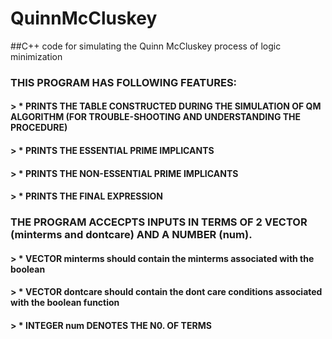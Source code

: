 # QuinnMcCluskey
##C++ code for simulating the Quinn McCluskey process of logic minimization


### THIS PROGRAM HAS FOLLOWING FEATURES:

#### > * PRINTS THE TABLE CONSTRUCTED DURING THE SIMULATION OF QM ALGORITHM (FOR TROUBLE-SHOOTING AND UNDERSTANDING THE PROCEDURE)
#### > * PRINTS THE ESSENTIAL PRIME IMPLICANTS
#### > * PRINTS THE NON-ESSENTIAL PRIME IMPLICANTS
#### > * PRINTS THE FINAL EXPRESSION

### THE PROGRAM ACCECPTS INPUTS IN TERMS OF 2 VECTOR (minterms and dontcare) AND A NUMBER (num).
#### > * VECTOR minterms should contain the minterms associated with the boolean
#### > * VECTOR dontcare should contain the dont care conditions associated with the boolean function
#### > * INTEGER num DENOTES THE N0. OF TERMS
